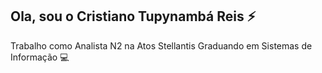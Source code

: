 ## Ola, sou o Cristiano Tupynambá Reis ⚡

Trabalho como Analista N2 na Atos Stellantis 
Graduando em Sistemas de Informação 💻


